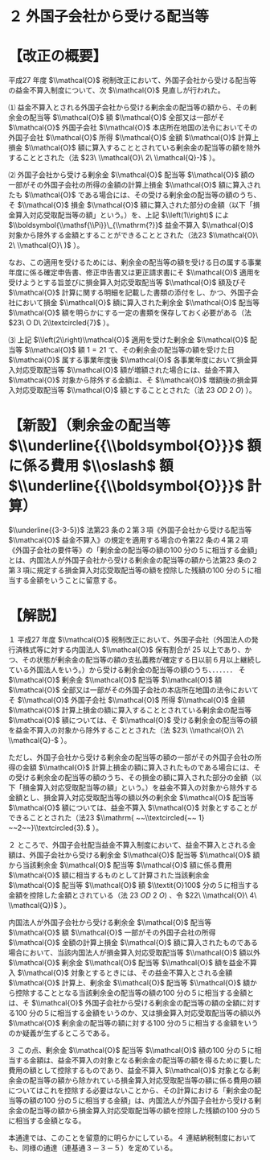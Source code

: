 # ２ 外国子会社から受ける配当等

# 【改正の概要】

平成27 年度 $\\mathcal{O}$ 税制改正において、外国子会社から受ける配当等の益金不算入制度について、次 $\\mathcal{O}$ 見直しが行われた。

⑴ 益金不算入とされる外国子会社から受ける剰余金の配当等の額から、その剰余金の配当等 $\\mathcal{O}$ 額 $\\mathcal{O}$ 全部又は一部がそ $\\mathcal{O}$ 外国子会社 $\\mathcal{O}$ 本店所在地国の法令においてその外国子会社 $\\mathcal{O}$ 所得 $\\mathcal{O}$ 金額 $\\mathcal{O}$ 計算上損金 $\\mathcal{O}$ 額に算入することとされている剰余金の配当等の額を除外することとされた（法 $23\ \\mathcal{O}\ 2\ \\mathcal{Q}-)$ ）。

⑵ 外国子会社から受ける剰余金 $\\mathcal{O}$ 配当等 $\\mathcal{O}$ 額の一部がその外国子会社の所得の金額の計算上損金 $\\mathcal{O}$ 額に算入されたも $\\mathcal{O}$ である場合には、その受ける剰余金の配当等の額のうち、そ $\\mathcal{O}$ 損金 $\\mathcal{O}$ 額に算入された部分の金額（以下「損金算入対応受取配当等の額」という。）を、上記 $\\left(1\\right)$ によ $\\boldsymbol{\\mathsf{\\Pi}}\_{\\mathrm{?}}$ 益金不算入 $\\mathcal{O}$ 対象から除外する金額とすることができることとされた（法23 $\\mathcal{O}\ 2\ \\mathcal{O}\ )$ ）。

なお、この適用を受けるためには、剰余金の配当等の額を受ける日の属する事業年度に係る確定申告書、修正申告書又は更正請求書にそ $\\mathcal{O}$ 適用を受けようとする旨並びに損金算入対応受取配当等 $\\mathcal{O}$ 額及びそ $\\mathcal{O}$ 計算に関する明細を記載した書類の添付をし、かつ、外国子会社において損金 $\\mathcal{O}$ 額に算入された剰余金 $\\mathcal{O}$ 配当等 $\\mathcal{O}$ 額を明らかにする一定の書類を保存しておく必要がある（法 $23\ O D\ 2\\textcircled{7}$ ）。

⑶ 上記 $\\left(2\\right)\\mathcal{O}$ 適用を受けた剰余金 $\\mathcal{O}$ 配当等 $\\mathcal{O}$ 額 $1=21$ て、その剰余金の配当等の額を受けた日 $\\mathcal{O}$ 属する事業年度後 $\\mathcal{O}$ 各事業年度において損金算入対応受取配当等 $\\mathcal{O}$ 額が増額された場合には、益金不算入 $\\mathcal{O}$ 対象から除外する金額は、そ $\\mathcal{O}$ 増額後の損金算入対応受取配当等 $\\mathcal{O}$ 額とすることとされた（法 $23\ O D\ 2\ O)$ ）。

# 【新設】（剰余金の配当等 $\\underline{{\\boldsymbol{O}}}$ 額に係る費用 $\\oslash$ 額 $\\underline{{\\boldsymbol{O}}}$ 計算）

$\\underline{{3-3-5}}$ 法第23 条の２第３項《外国子会社から受ける配当等 $\\mathcal{O}$ 益金不算入》の規定を適用する場合の令第22 条の４第２項《外国子会社の要件等》の「剰余金の配当等の額の100 分の５に相当する金額」とは、内国法人が外国子会社から受ける剰余金の配当等の額から法第23 条の２第３項に規定する損金算入対応受取配当等の額を控除した残額の100 分の５に相当する金額をいうことに留意する。

# 【解説】

１ 平成27 年度 $\\mathcal{O}$ 税制改正において、外国子会社（外国法人の発行済株式等に対する内国法人 $\\mathcal{O}$ 保有割合が $25%$ 以上であり、かつ、その状態が剰余金の配当等の額の支払義務が確定する日以前６月以上継続している外国法人をいう。）から受ける剰余金の配当等の額のうち、．．．．．． そ $\\mathcal{O}$ 剰余金 $\\mathcal{O}$ 配当等 $\\mathcal{O}$ 額 $\\mathcal{O}$ 全部又は一部がその外国子会社の本店所在地国の法令においてそ $\\mathcal{O}$ 外国子会社 $\\mathcal{O}$ 所得 $\\mathcal{O}$ 金額 $\\mathcal{O}$ 計算上損金の額に算入することとされている剰余金の配当等 $\\mathcal{O}$ 額については、そ $\\mathcal{O}$ 受ける剰余金の配当等の額を益金不算入の対象から除外することとされた（法 $23\ \\mathcal{O}\ 2\ \\mathcal{Q}-$ ）。

ただし、外国子会社から受ける剰余金の配当等の額の一部がその外国子会社の所得の金額 $\\mathcal{O}$ 計算上損金の額に算入されたものである場合には、その受ける剰余金の配当等の額のうち、その損金の額に算入された部分の金額（以下「損金算入対応受取配当等の額」という。）を益金不算入の対象から除外する金額とし、損金算入対応受取配当等の額以外の剰余金 $\\mathcal{O}$ 配当等 $\\mathcal{O}$ 額については、益金不算入 $\\mathcal{O}$ 対象とすることができることとされた（法23 $\\mathrm{ ~~\\textcircled{~~ 1} ~~2~~}\\textcircled{3}.$ ）。

２ ところで、外国子会社配当益金不算入制度において、益金不算入とされる金額は、外国子会社から受ける剰余金 $\\mathcal{O}$ 配当等 $\\mathcal{O}$ 額から当該剰余金 $\\mathcal{O}$ 配当等 $\\mathcal{O}$ 額に係る費用 $\\mathcal{O}$ 額に相当するものとして計算された当該剰余金 $\\mathcal{O}$ 配当等 $\\mathcal{O}$ 額 $\\textit{O}100$ 分の５に相当する金額を控除した金額とされている（法 $23\ O D\ 2\ O)$ 、令 $22\ \\mathcal{O}\ 4\ \\mathcal{Q})$ ）。

内国法人が外国子会社から受ける剰余金 $\\mathcal{O}$ 配当等 $\\mathcal{O}$ 額 $\\mathcal{O}$ 一部がその外国子会社の所得 $\\mathcal{O}$ 金額の計算上損金 $\\mathcal{O}$ 額に算入されたものである場合において、当該内国法人が損金算入対応受取配当等 $\\mathcal{O}$ 額以外 $\\mathcal{O}$ 剰余金 $\\mathcal{O}$ 配当等 $\\mathcal{O}$ 額を益金不算入 $\\mathcal{O}$ 対象とするときには、その益金不算入とされる金額 $\\mathcal{O}$ 計算上、剰余金 $\\mathcal{O}$ 配当等 $\\mathcal{O}$ 額から控除することとなる当該剰余金の配当等の額の100 分の５に相当する金額とは、そ $\\mathcal{O}$ 外国子会社から受ける剰余金の配当等の額の全額に対する100 分の５に相当する金額をいうのか、又は損金算入対応受取配当等の額以外 $\\mathcal{O}$ 剰余金の配当等の額に対する100 分の５に相当する金額をいうのか疑義が生ずるところである。

３ この点、剰余金 $\\mathcal{O}$ 配当等 $\\mathcal{O}$ 額の100 分の５に相当する金額は、益金不算入の対象となる剰余金の配当等の額を得るために要した費用の額として控除するものであり、益金不算入 $\\mathcal{O}$ 対象となる剰余金の配当等の額から除かれている損金算入対応受取配当等の額に係る費用の額についてはこれを控除する必要はないことから、その計算における「剰余金の配当等の額の100 分の５に相当する金額」は、内国法人が外国子会社から受ける剰余金の配当等の額から損金算入対応受取配当等の額を控除した残額の100 分の５に相当する金額となる。

本通達では、このことを留意的に明らかにしている。４ 連結納税制度においても、同様の通達（連基通３－３－５）を定めている。